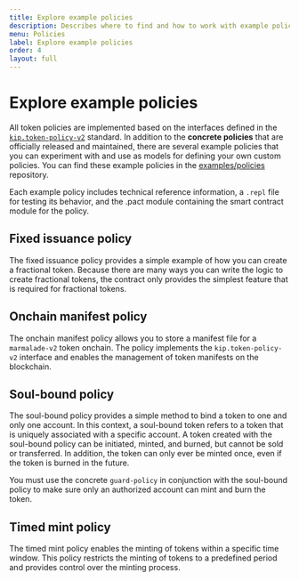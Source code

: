 ```yaml
---
title: Explore example policies
description: Describes where to find and how to work with example policies.
menu: Policies
label: Explore example policies
order: 4
layout: full
---
```


# Explore example policies

All token policies are implemented based on the interfaces defined in the [`kip.token-policy-v2`](https://github.com/kadena-io/marmalade/blob/main/pact/kip/token-policy-v2.pact) standard.
In addition to the **concrete policies** that are officially released and maintained, there are several example policies that you can experiment with and use as models for defining your own custom policies.
You can find these example policies in the [examples/policies](https://github.com/kadena-io/marmalade/tree/main/examples/policies) repository.

Each example policy includes technical reference information, a `.repl` file for testing its behavior, and the .pact module containing the smart contract module for the policy. 

## Fixed issuance policy

The fixed issuance policy provides a simple example of how you can create a fractional token. 
Because there are many ways you can write the logic to create fractional tokens, the contract only provides the simplest feature that is required for fractional tokens.

## Onchain manifest policy

The onchain manifest policy allows you to store a manifest file for a `marmalade-v2` token onchain. 
The policy implements the `kip.token-policy-v2` interface and enables the management of token manifests on the blockchain.

## Soul-bound policy

The soul-bound policy provides a simple method to bind a token to one and only one account. 
In this context, a soul-bound token refers to a token that is uniquely associated with a specific account.
A token created with the soul-bound policy can be initiated, minted, and burned, but cannot be sold or transferred.
In addition, the token can only ever be minted once, even if the token is burned in the future.

You must use the concrete `guard-policy` in conjunction with the soul-bound policy to make sure only an authorized account can mint and burn the token.

## Timed mint policy

The timed mint policy enables the minting of tokens within a specific time window. 
This policy restricts the minting of tokens to a predefined period and provides control over the minting process.
